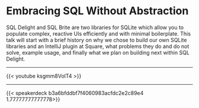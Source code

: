 # Embracing SQL Without Abstraction

SQL Delight and SQL Brite are two libraries for SQLite which allow you to populate complex, reactive UIs efficiently and with minimal boilerplate. This talk will start with a brief history on why we chose to build our own SQLite libraries and an IntelliJ plugin at Square, what problems they do and do not solve, example usage, and finally what we plan on building next within SQL Delight.

---

{{< youtube ksgmm8VolT4 >}}

---

{{< speakerdeck b3a6bfddbf7f4060983acfdc2e2c89e4 1.77777777777778>}}